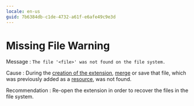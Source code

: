 ```yaml
---
locale: en-us
guid: 7b6384db-c1de-4732-a61f-e6afe49c9e3d
---
```


# Missing File Warning

Message
:   `The file '<file>' was not found on the file system.`
  
Cause
:   During the [creation of the extension](<../../../extensibility-and-integration/integration-studio/extension-life-cycle/extension-create.md>), [merge](<../../../extensibility-and-integration/integration-studio/extension-life-cycle/extension-update-source-code.md>) or save that file, which was previously added as a [resource](<../../integration-studio/resources-tree.md>), was not found.

Recommendation
:   Re-open the extension in order to recover the files in the file system.
